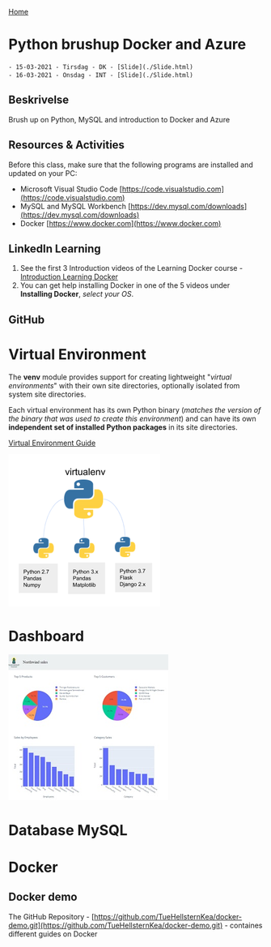 [Home](modul-4-2.md)
# Python brushup Docker and Azure
    - 15-03-2021 - Tirsdag - DK - [Slide](./Slide.html)
    - 16-03-2021 - Onsdag - INT - [Slide](./Slide.html)

## Beskrivelse
Brush up on Python, MySQL and introduction to Docker and Azure

## Resources & Activities
Before this class, make sure that the following programs are installed and updated on your PC:

- Microsoft Visual Studio Code [https://code.visualstudio.com](https://code.visualstudio.com)
- MySQL and MySQL Workbench [https://dev.mysql.com/downloads](https://dev.mysql.com/downloads)
- Docker [https://www.docker.com](https://www.docker.com)

## LinkedIn Learning
1. See the first 3 Introduction videos of the Learning Docker course - [Introduction Learning Docker](https://www.linkedin.com/learning-login/share?account=36836804&forceAccount=false&redirect=https%3A%2F%2Fwww.linkedin.com%2Flearning%2Flearning-docker-2018%3Ftrk%3Dshare_ent_url%26shareId%3DrWgBXOIoRxWv%252FmYNrcDLig%253D%253D)
2. You can get help installing Docker in one of the 5 videos under **Installing Docker**, *select your OS*.

## GitHub

# Virtual Environment
The **venv** module provides support for creating lightweight "*virtual environments*" with their own site directories, optionally isolated from system site directories.

Each virtual environment has its own Python binary (*matches the version of the binary that was used to create this environment*) and can have its own **independent set of installed Python packages** in its site directories.

[Virtual Environment Guide](./Using_Virtual_Environments.md)

![](./image/virtual-environment.png)


# Dashboard
![](./image/northwinddashboard.jpg)


# Database MySQL

# Docker

## Docker demo
The GitHub Repository - [https://github.com/TueHellsternKea/docker-demo.git](https://github.com/TueHellsternKea/docker-demo.git) - containes different guides on Docker
